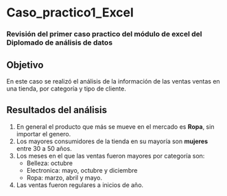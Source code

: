 # Caso_practico1_Excel
### Revisión del primer caso practico del módulo de excel del Diplomado de análisis de datos 
## Objetivo
En este caso se realizó el análisis de la información de las ventas ventas en una tienda, por categoría y tipo de cliente.
## Resultados del análisis
1. En general el producto que más se mueve en el mercado es **Ropa**, sin importar el genero.
2. Los mayores consumidores de la tienda en su mayoría son **mujeres** entre 30 a 50 años.
3. Los meses en el que las ventas fueron mayores por categoría son:
   - Belleza: octubre
   - Electronica: mayo, octubre y diciembre
   - Ropa: marzo, abril y mayo.
4. Las ventas fueron regulares a inicios de año.
